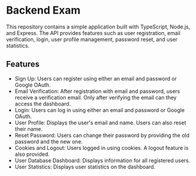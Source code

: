 # Backend Exam
This repository contains a simple application built with TypeScript, Node.js, and Express. The API provides features such as user registration, email verification, login, user profile management, password reset, and user statistics.

## Features
* Sign Up: Users can register using either an email and password or Google OAuth.
* Email Verification: After registration with email and password, users receive a verification email. Only after verifying the email can they access the dashboard.
* Login: Users can log in using either an email and password or Google OAuth.
* User Profile: Displays the user's email and name. Users can also reset their name.
* Reset Password: Users can change their password by providing the old password and the new one.
* Cookies and Logout: Users logged in using cookies. A logout feature is also provided.
* User Database Dashboard: Displays information for all registered users.
* User Statistics: Displays user statistics on the dashboard.
